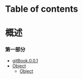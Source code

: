 # Table of contents

# 概述

### 第一部分

* [gitBook.0.0.1](README.md)
* [Object](object.md)
    * [Object](object.md#Object####Object.defineProperty)

